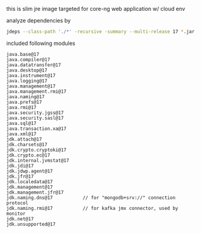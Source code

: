 this is slim jre image targeted for core-ng web application w/ cloud env

analyze dependencies by

```bash
jdeps --class-path './*' -recursive -summary --multi-release 17 *.jar
```

included following modules

```
java.base@17
java.compiler@17
java.datatransfer@17
java.desktop@17
java.instrument@17
java.logging@17
java.management@17
java.management.rmi@17
java.naming@17
java.prefs@17
java.rmi@17
java.security.jgss@17
java.security.sasl@17
java.sql@17
java.transaction.xa@17
java.xml@17
jdk.attach@17
jdk.charsets@17
jdk.crypto.cryptoki@17
jdk.crypto.ec@17
jdk.internal.jvmstat@17
jdk.jdi@17
jdk.jdwp.agent@17
jdk.jfr@17
jdk.localedata@17
jdk.management@17
jdk.management.jfr@17
jdk.naming.dns@17           // for "mongodb+srv://" connection protocol
jdk.naming.rmi@17           // for kafka jmx connector, used by monitor 
jdk.net@17
jdk.unsupported@17
```
